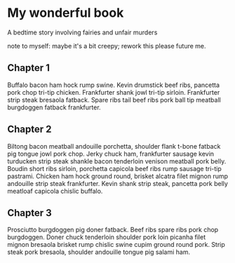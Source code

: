# My wonderful book

A bedtime story involving fairies and unfair murders

note to myself: maybe it's a bit creepy; rework this please future me.


## Chapter 1

Buffalo bacon ham hock rump swine. Kevin drumstick beef ribs, pancetta pork chop tri-tip chicken. Frankfurter shank jowl tri-tip sirloin. Frankfurter strip steak bresaola fatback. Spare ribs tail beef ribs pork ball tip meatball burgdoggen fatback frankfurter.

## Chapter 2

Biltong bacon meatball andouille porchetta, shoulder flank t-bone fatback pig tongue jowl pork chop. Jerky chuck ham, frankfurter sausage kevin turducken strip steak shankle bacon tenderloin venison meatball pork belly. Boudin short ribs sirloin, porchetta capicola beef ribs rump sausage tri-tip pastrami. Chicken ham hock ground round, brisket alcatra filet mignon rump andouille strip steak frankfurter. Kevin shank strip steak, pancetta pork belly meatloaf capicola chislic buffalo.

## Chapter 3

Prosciutto burgdoggen pig doner fatback. Beef ribs spare ribs pork chop burgdoggen. Doner chuck tenderloin shoulder pork loin picanha filet mignon bresaola brisket rump chislic swine cupim ground round pork. Strip steak pork bresaola, shoulder andouille tongue pig salami ham.
